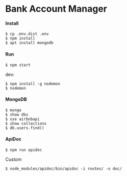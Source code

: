 Bank Account Manager
=====================

#### Install
```
$ cp .env.dist .env
$ npm install
$ apt install mongodb
```

#### Run

```
$ npm start
```
dev:
```
$ npm install -g nodemon
$ nodemon
```

#### MongoDB
```
$ mongo
$ show dbs
$ use airbnbapi
$ show collections
$ db.users.find()
```

#### ApiDoc
```
$ npm run apidoc
```
Custom
```
$ node_modules/apidoc/bin/apidoc -i routes/ -o doc/
```